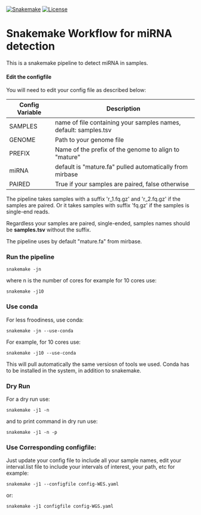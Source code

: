 

[![Snakemake](https://img.shields.io/badge/snakemake-≥6.0.2-brightgreen.svg)](https://snakemake.github.io)
[![License](https://img.shields.io/badge/License-BSD_3--Clause-blue.svg)](https://opensource.org/licenses/BSD-3-Clause)


Snakemake Workflow for  miRNA detection  
===========================================

This is a snakemake pipeline to detect miRNA in samples.

#### Edit the configfile 

You will need to edit your config file as described below:

| Config Variable      | Description                                                      |
| ---------------------| -----------------------------------------------------------------|
| SAMPLES              | name of file containing your samples names, default: samples.tsv |
| GENOME               | Path to your genome file                                         |
| PREFIX               | Name of the prefix of the genome to align to "mature"            |
| miRNA                | default is "mature.fa" pulled automatically from mirbase         |
| PAIRED               | True if your samples are paired, false otherwise                 |

The pipeline takes samples with a suffix 'r_1.fq.gz' and 'r_2.fq.gz' if the samples are paired. Or it takes samples with suffix 'fq.gz' if the samples is single-end reads. 

Regardless your samples are paired, single-ended, samples names should be **samples.tsv** without the suffix.

The pipeline uses by default "mature.fa" from mirbase. 

### Run the pipeline 

    snakemake -jn 

where n is the number of cores for example for 10 cores use:


    snakemake -j10 

### Use conda 

For less froodiness, use conda:


    snakemake -jn --use-conda 


For example, for 10 cores use: 

    snakemake -j10 --use-conda 

This will pull automatically the same versiosn of tools we used. Conda has to be installed in the system, in addition to snakemake. 


### Dry Run


For a dry run use: 
  
  
    snakemake -j1 -n 


and to print command in dry run use: 

  
    snakemake -j1 -n -p 


### Use Corresponding configfile:


Just update your config file to include all your sample names, edit your interval.list file to include your intervals of interest, your path, etc for example: 

  
    snakemake -j1 --configfile config-WES.yaml 
  
or: 


    snakemake -j1 configfile config-WGS.yaml 



